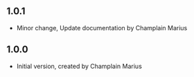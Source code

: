 ## 1.0.1

- Minor change, Update documentation by Champlain Marius
## 1.0.0

- Initial version, created by Champlain Marius
